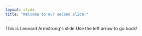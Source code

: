 ```yaml
---
layout: slide
title: "Welcome to our second slide!"
---
```

This is Leonard Armstrong's slide
Use the left arrow to go back!
